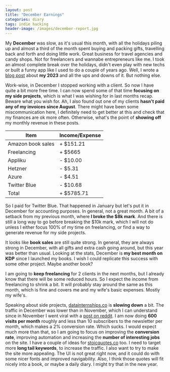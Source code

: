 ```yaml
---
layout: post
title: "December Earnings"
categories: diary
tags: indie hacking
header-image: /images/december-report.jpg
---
```


My **December** was slow, as it's usual this month, with all the holidays piling up and almost a third of the month spent buying and packing gifts, travelling back and forth and doing little work. Great business for travel agencies and candy shops. Not for freelancers and wannabe entrepreneurs like me. I took an almost complete break over the holidays, didn't even play with new techs or built a funny app like I used to do a couple of years ago. Well, I wrote a [blog post][blog-post] about **my 2023** and all the ups and downs of it. But nothing else.

Work-wise, in December I stopped working with a client. So now I have quite a bit more free time. I can now spend some of that time **focusing on my side projects**, which is what I was wishing for in last months recap. Beware what you wish for. Ah, I also found out one of my clients **hasn't paid any of my invoices since August**. There might have been some miscommunication here, I definitely need to get better at this and check that my finances are ok more often. Otherwise, what's the point of **showing off** my monthly revenue in these posts.

| Item              | Income/Expense |
| ----------------- | -------------- |
| Amazon book sales | + $151.21      |
| Freelancing       | + $5665        |
| Appliku           | - $10.00       |
| Hetzner           | - $5.31        |
| Azure             | - $4.51        |
| Twitter Blue      | - $10.68       |
| Total             | + $5785.71     |

So I paid for Twitter Blue. That happened in January but let's put it in December for accounting purposes.
In general, not a great month. A bit of a setback from my previous month, where **I broke the $8k mark**. And there is still a long way to go before breaking the $10k mark, which I will not do unless I either focus 100% of my time on freelancing, or find a way to generate revenue for my side projects.

It looks like **book sales** are still quite strong. In general, they are always strong in December, with all gifts and extra cash going around, but this year was better than usual. Looking at the stats, December is **my best month on KDP** since I launched my books. I wish I could replicate this success with some other project. Maybe another book?

I am going to **keep freelancing** for 2 clients in the next months, but I already know that there will be some reduced hours. So I expect the income from freelancing to shrink a bit. It will probably stay around the same as this month, which is fine and covers me and my wife's basic expenses. Mostly my wife's.

Speaking about side projects, [datainternships.co][datainternships.co] is **slowing down** a bit. The traffic in December was lower than in November, which I can understand since in November I went viral with a [post on reddit][reddit-post]. I am now doing **600 visits per month** roughly and less than 10 subscribers to the newsletter per month, which makes a 2% conversion rate. Which sucks. I would expect much more than that, so I am going to focus on improving the **conversion rate**, improving automation and increasing the **number of interesting jobs** on the site.
I have a couple of ideas for [stoicquotes.co][stoicquotes.co] too. I need to target more **long tail keywords**, to increase the traffic. I also want to try to make the site more appealing. The UI is not great right now, and it could do with some nicer fonts and improved navigability. Also, I think those quotes will fit nicely into a book, or maybe a daily diary. I might try that in the new year.

[blog-post]: https://www.tropianhs.com/diary/2023/12/29/reflections
[reddit-post]: https://www.reddit.com/r/datascience/comments/17tit0r/6_months_as_a_data_science_freelancer
[datainternships.co]: https://datainternships.co
[stoicquotes.co]: https://stoicquotes.co

